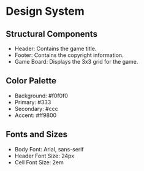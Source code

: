 # Design System

## Structural Components

- Header: Contains the game title.
- Footer: Contains the copyright information.
- Game Board: Displays the 3x3 grid for the game.

## Color Palette

- Background: #f0f0f0
- Primary: #333
- Secondary: #ccc
- Accent: #ff9800

## Fonts and Sizes

- Body Font: Arial, sans-serif
- Header Font Size: 24px
- Cell Font Size: 2em
